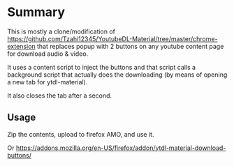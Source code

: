 # Summary

This is mostly a clone/modification of https://github.com/Tzahi12345/YoutubeDL-Material/tree/master/chrome-extension that replaces popup with 2 buttons on any youtube content page for download audio & video.

It uses a content script to inject the buttons and that script calls a background script that actually does the downloading (by means of opening a new tab for ytdl-material).

It also closes the tab after a second.

## Usage

Zip the contents, upload to firefox AMO, and use it.

Or https://addons.mozilla.org/en-US/firefox/addon/ytdl-material-download-buttons/